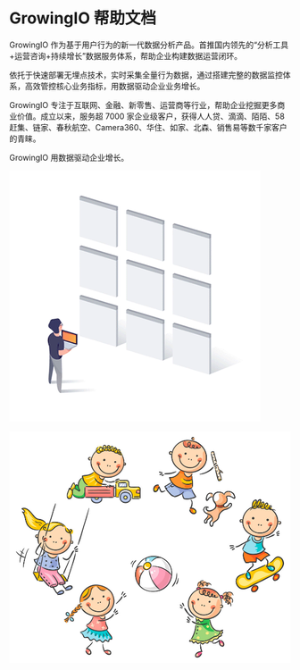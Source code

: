 # GrowingIO 帮助文档

GrowingIO 作为基于用户行为的新一代数据分析产品。首推国内领先的“分析工具+运营咨询+持续增长”数据服务体系，帮助企业构建数据运营闭环。

依托于快速部署无埋点技术，实时采集全量行为数据，通过搭建完整的数据监控体系，高效管控核心业务指标，用数据驱动企业业务增长。

GrowingIO 专注于互联网、金融、新零售、运营商等行业，帮助企业挖掘更多商业价值。成立以来，服务超 7000 家企业级客户，获得人人贷、滴滴、陌陌、58 赶集、链家、春秋航空、Camera360、华住、如家、北森、销售易等数千家客户的青睐。

GrowingIO 用数据驱动企业增长。

![](.gitbook/assets/45_4_conversion_1_.gif)

![](.gitbook/assets/258140-1510250t14823.jpg)


